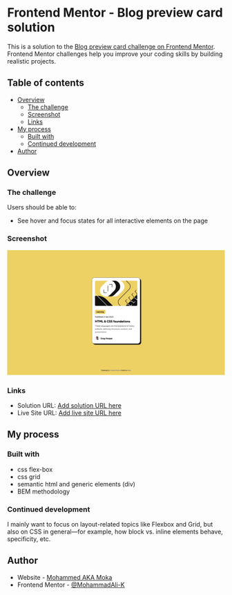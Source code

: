 # Frontend Mentor - Blog preview card solution

This is a solution to the [Blog preview card challenge on Frontend Mentor](https://www.frontendmentor.io/challenges/blog-preview-card-ckPaj01IcS). Frontend Mentor challenges help you improve your coding skills by building realistic projects.

## Table of contents

- [Overview](#overview)
  - [The challenge](#the-challenge)
  - [Screenshot](#screenshot)
  - [Links](#links)
- [My process](#my-process)
  - [Built with](#built-with)
  - [Continued development](#continued-development)
- [Author](#author)

## Overview

### The challenge

Users should be able to:

- See hover and focus states for all interactive elements on the page

### Screenshot

![](./assets/images/Blog%20previes%20card.jpeg)

### Links

- Solution URL: [Add solution URL here](http://127.0.0.1:5500/)
- Live Site URL: [Add live site URL here](https://blog-preview-card-main-mk.netlify.app/)

## My process

### Built with

- css flex-box
- css grid
- semantic html and generic elements (div)
- BEM methodology

### Continued development

I mainly want to focus on layout-related topics like Flexbox and Grid, but also on CSS in general—for example, how block vs. inline elements behave, specificity, etc.

## Author

- Website - [Mohammed AKA Moka](https://blog-preview-card-main-mk.netlify.app/)
- Frontend Mentor - [@MohammadAli-K](https://www.frontendmentor.io/profile/MohammadAli-K)
